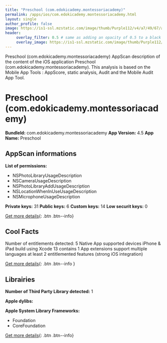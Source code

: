```yaml
---
title: "Preschool (com.edokicademy.montessoriacademy)"
permalink: /apps/ios/com.edokicademy.montessoriacademy.html
layout: single
author_profile: false
image: https://is1-ssl.mzstatic.com/image/thumb/Purple112/v4/a7/49/67/a7496739-041f-a4b3-ee08-9f9c56a0d8ab/AppIcon-0-0-1x_U007emarketing-0-0-0-7-0-0-sRGB-0-0-0-GLES2_U002c0-512MB-85-220-0-0.png/512x512bb.jpg
header: 
     overlay_filter: 0.5 # same as adding an opacity of 0.5 to a black background
     overlay_image: https://is1-ssl.mzstatic.com/image/thumb/Purple112/v4/a7/49/67/a7496739-041f-a4b3-ee08-9f9c56a0d8ab/AppIcon-0-0-1x_U007emarketing-0-0-0-7-0-0-sRGB-0-0-0-GLES2_U002c0-512MB-85-220-0-0.png/512x512bb.jpg
---
```

Preschool (com.edokicademy.montessoriacademy) AppScan description of the content of the iOS application Preschool (com.edokicademy.montessoriacademy). This analysis is based on the Mobile App Tools : AppScore, static analysis, Audit and the Mobile Audit App Tool.

# Preschool (com.edokicademy.montessoriacademy)

**BundleId:** com.edokicademy.montessoriacademy
**App Version:** 4.5
**App Name:** Preschool


## AppScan informations 

**List of permissions:** 
- NSPhotoLibraryUsageDescription
- NSCameraUsageDescription
- NSPhotoLibraryAddUsageDescription
- NSLocationWhenInUseUsageDescription
- NSMicrophoneUsageDescription
  
  
**Private keys:** 31
**Public keys:** 6
**Custom keys:** 14
**Low securit keys:** 0
  
[Get more details](/pricing.html){: .btn .btn--info}

## Cool Facts

Number of entitlements detected: 5
Native App
supported devices iPhone & iPad
build using Xcode 13
contains 1 App extensions
support multiple languages
at least 2 entitlemented features (strong iOS integration)
  
[Get more details](/pricing.html){: .btn .btn--info }

## Librairies 
**Number of Third Party Library detected:** 1


**Apple dylibs:**


**Apple System Library Frameworks:**
- Foundation
- CoreFoundation


  
[Get more details](/pricing.html){: .btn .btn--info}

